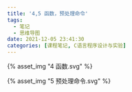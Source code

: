 ```yaml
---
title: '4,5 函数，预处理命令'
tags:
  - 笔记
  - 思维导图
date: 2021-12-05 23:41:30
categories: [课程笔记, C语言程序设计与实验]
---
```


{% asset_img "4 函数.svg" %}

<!--more-->

{% asset_img "5 预处理命令.svg" %}
